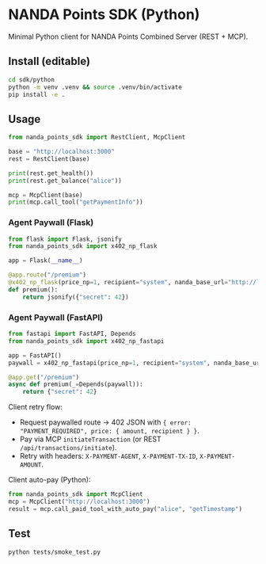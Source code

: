 # NANDA Points SDK (Python)

Minimal Python client for NANDA Points Combined Server (REST + MCP).

## Install (editable)

```bash
cd sdk/python
python -m venv .venv && source .venv/bin/activate
pip install -e .
```

## Usage

```python
from nanda_points_sdk import RestClient, McpClient

base = "http://localhost:3000"
rest = RestClient(base)

print(rest.get_health())
print(rest.get_balance("alice"))

mcp = McpClient(base)
print(mcp.call_tool("getPaymentInfo"))
```

### Agent Paywall (Flask)

```python
from flask import Flask, jsonify
from nanda_points_sdk import x402_np_flask

app = Flask(__name__)

@app.route("/premium")
@x402_np_flask(price_np=1, recipient="system", nanda_base_url="http://localhost:3000")
def premium():
    return jsonify({"secret": 42})
```

### Agent Paywall (FastAPI)

```python
from fastapi import FastAPI, Depends
from nanda_points_sdk import x402_np_fastapi

app = FastAPI()
paywall = x402_np_fastapi(price_np=1, recipient="system", nanda_base_url="http://localhost:3000")

@app.get("/premium")
async def premium(_=Depends(paywall)):
    return {"secret": 42}
```

Client retry flow:

-   Request paywalled route → 402 JSON with `{ error: "PAYMENT_REQUIRED", price: { amount, recipient } }`.
-   Pay via MCP `initiateTransaction` (or REST `/api/transactions/initiate`).
-   Retry with headers: `X-PAYMENT-AGENT`, `X-PAYMENT-TX-ID`, `X-PAYMENT-AMOUNT`.

Client auto-pay (Python):

```python
from nanda_points_sdk import McpClient
mcp = McpClient("http://localhost:3000")
result = mcp.call_paid_tool_with_auto_pay("alice", "getTimestamp")
```

## Test

```bash
python tests/smoke_test.py
```
